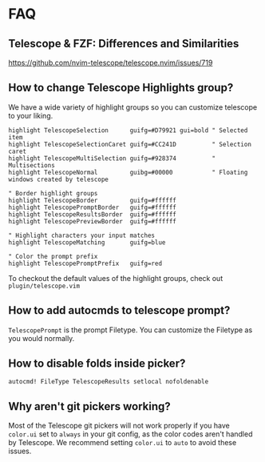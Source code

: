# FAQ

## Telescope & FZF: Differences and Similarities

https://github.com/nvim-telescope/telescope.nvim/issues/719

## How to change Telescope Highlights group?

We have a wide variety of highlight groups so you can customize telescope to your liking.

```viml
highlight TelescopeSelection      guifg=#D79921 gui=bold " Selected item
highlight TelescopeSelectionCaret guifg=#CC241D          " Selection caret
highlight TelescopeMultiSelection guifg=#928374          " Multisections
highlight TelescopeNormal         guibg=#00000           " Floating windows created by telescope

" Border highlight groups
highlight TelescopeBorder         guifg=#ffffff
highlight TelescopePromptBorder   guifg=#ffffff
highlight TelescopeResultsBorder  guifg=#ffffff
highlight TelescopePreviewBorder  guifg=#ffffff

" Highlight characters your input matches
highlight TelescopeMatching       guifg=blue

" Color the prompt prefix
highlight TelescopePromptPrefix   guifg=red
```

To checkout the default values of the highlight groups, check out `plugin/telescope.vim`

## How to add autocmds to telescope prompt?

`TelescopePrompt` is the prompt Filetype. You can customize the Filetype as you would normally.

## How to disable folds inside picker?

```viml
autocmd! FileType TelescopeResults setlocal nofoldenable
```

## Why aren't git pickers working?

Most of the Telescope git pickers will not work properly if you have `color.ui` set to `always` in your git config, as the color codes aren't handled by Telescope.
We recommend setting `color.ui` to `auto` to avoid these issues.